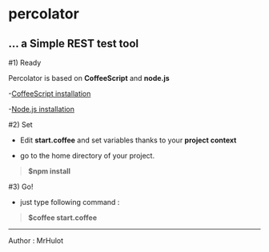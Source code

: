percolator
==========

## ... a Simple REST test tool

#1) Ready 

Percolator is based on __CoffeeScript__ and __node.js__

-[CoffeeScript installation](http://coffeescript.org/#installation) 

-[Node.js installation](http://nodejs.org)

#2) Set

- Edit __start.coffee__ and set variables thanks to your __project context__

- go to the home directory of your project.
>__$npm install__

#3) Go!

- just type following command :

>__$coffee start.coffee__

---

Author : MrHulot
